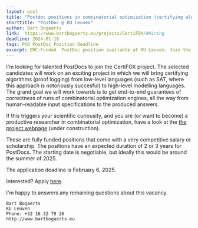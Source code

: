 ```yaml
---
layout: post
title: "Postdoc positions in combinatorial optimization (certifying algorithms / proof logging) (deadline February 6, 2025)"
shorttitle: "PostDoc @ KU Leuven"
author: Bart Bogaerts
link:  https://www.bartbogaerts.eu/projects/CertiFOX/#Hiring
deadline: 2024-01-18
tags: PhD PostDoc Position Deadline
excerpt: ERC-Funded  PostDoc position available at KU Leuven. Join the proof logging revolution and make combinatorial optimizers deliver 100% correctness guarantees. 
---
```


I'm looking for talented PostDocs to join the CertiFOX project. The selected candidates will work on an exciting project in which we will bring certifying algorithms (proof logging) from low-level languages (such as SAT, where this approach is notoriously succesful) to high-level modelling languages. The grand goal we will work towards is to get end-to-end guarantees of correctness of runs of combinatorial optimization engines, all the way from human-readable input specifications to the produced answers. 

If this triggers your scientific curiousity, and you are (or want to become) a productive researcher in combinatorial optimization, have a look at the [the project webpage](https://bartbogaerts.eu/projects/CertiFOX) (under construction). 

These are fully funded positions that come with a very competitive salary or scholarship. The positions have an expected duration of 2 or 3 years for PostDocs. The starting date is negotiable, but ideally this would be around the summer of 2025.
 
The application deadline is February 6, 2025.

Interested? Apply [here](https://www.kuleuven.be/personeel/jobsite/jobs/60411819?hl=nl&lang=nl).      

I'm happy to answers any remaining questions about this vacancy. 


    Bart Bogaerts
    KU Leuven 
    Phone: +32 16 32 79 26
    http://www.bartbogaerts.eu
